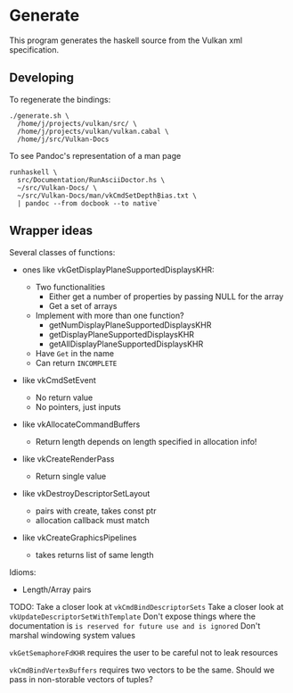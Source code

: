 # Generate

This program generates the haskell source from the Vulkan xml specification. 

## Developing

To regenerate the  bindings:

```
./generate.sh \
  /home/j/projects/vulkan/src/ \
  /home/j/projects/vulkan/vulkan.cabal \
  /home/j/src/Vulkan-Docs
```

To see Pandoc's representation of a man page

```
runhaskell \
  src/Documentation/RunAsciiDoctor.hs \
  ~/src/Vulkan-Docs/ \
  ~/src/Vulkan-Docs/man/vkCmdSetDepthBias.txt \
  | pandoc --from docbook --to native`
```

## Wrapper ideas

Several classes of functions:

- ones like vkGetDisplayPlaneSupportedDisplaysKHR:
  - Two functionalities
    - Either get a number of properties by passing NULL for the array
    - Get a set of arrays
  - Implement with more than one function?
    - getNumDisplayPlaneSupportedDisplaysKHR
    - getDisplayPlaneSupportedDisplaysKHR
    - getAllDisplayPlaneSupportedDisplaysKHR
  - Have `Get` in the name
  - Can return `INCOMPLETE`


- like vkCmdSetEvent
  - No return value
  - No pointers, just inputs

- like vkAllocateCommandBuffers
  - Return length depends on length specified in allocation info!

- like vkCreateRenderPass
  - Return single value

- like vkDestroyDescriptorSetLayout
  - pairs with create, takes const ptr
  - allocation callback must match

- like vkCreateGraphicsPipelines
  - takes returns list of same length

Idioms:

- Length/Array pairs

TODO:
  Take a closer look at `vkCmdBindDescriptorSets`
  Take a closer look at `vkUpdateDescriptorSetWithTemplate`
  Don't expose things where the documentation is `is reserved for future use and is ignored`
  Don't marshal windowing system values

`vkGetSemaphoreFdKHR` requires the user to be careful not to leak resources

`vkCmdBindVertexBuffers` requires two vectors to be the same. Should we pass in non-storable vectors of tuples?


